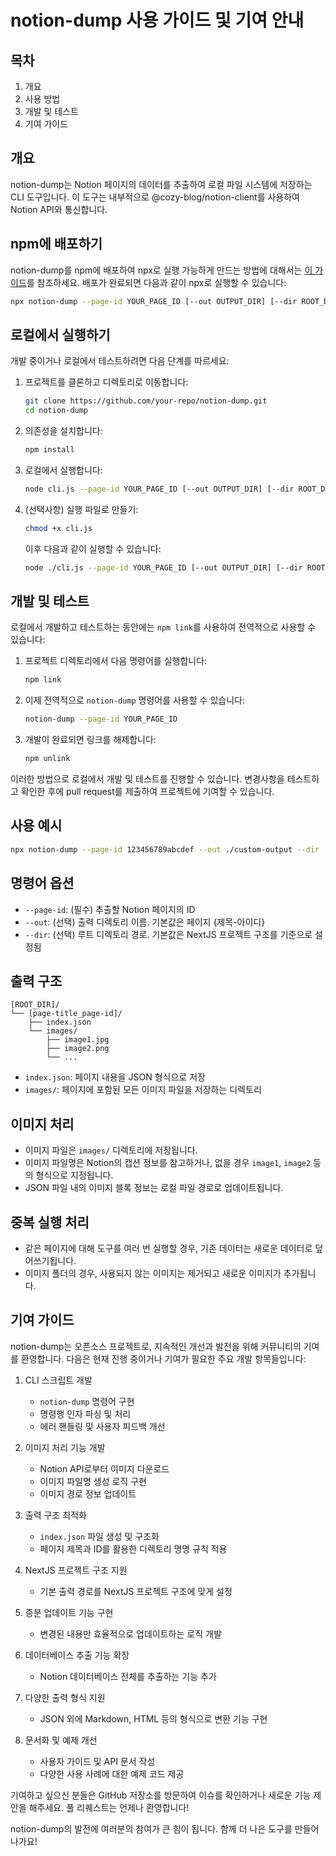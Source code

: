 # notion-dump 사용 가이드 및 기여 안내

## 목차

1. 개요
2. 사용 방법
3. 개발 및 테스트
4. 기여 가이드

## 개요

notion-dump는 Notion 페이지의 데이터를 추출하여 로컬 파일 시스템에 저장하는 CLI 도구입니다. 이 도구는 내부적으로 @cozy-blog/notion-client를 사용하여 Notion API와 통신합니다.

## npm에 배포하기

notion-dump를 npm에 배포하여 npx로 실행 가능하게 만드는 방법에 대해서는 [이 가이드](https://deepgram.com/learn/npx-script)를 참조하세요. 배포가 완료되면 다음과 같이 npx로 실행할 수 있습니다:

```bash
npx notion-dump --page-id YOUR_PAGE_ID [--out OUTPUT_DIR] [--dir ROOT_DIR]
```

## 로컬에서 실행하기

개발 중이거나 로컬에서 테스트하려면 다음 단계를 따르세요:

1. 프로젝트를 클론하고 디렉토리로 이동합니다:

   ```bash
   git clone https://github.com/your-repo/notion-dump.git
   cd notion-dump
   ```

2. 의존성을 설치합니다:

   ```bash
   npm install
   ```

3. 로컬에서 실행합니다:

   ```bash
   node cli.js --page-id YOUR_PAGE_ID [--out OUTPUT_DIR] [--dir ROOT_DIR]
   ```

4. (선택사항) 실행 파일로 만들기:
   ```bash
   chmod +x cli.js
   ```
   이후 다음과 같이 실행할 수 있습니다:
   ```bash
   node ./cli.js --page-id YOUR_PAGE_ID [--out OUTPUT_DIR] [--dir ROOT_DIR]
   ```

## 개발 및 테스트

로컬에서 개발하고 테스트하는 동안에는 `npm link`를 사용하여 전역적으로 사용할 수 있습니다:

1. 프로젝트 디렉토리에서 다음 명령어를 실행합니다:

   ```bash
   npm link
   ```

2. 이제 전역적으로 `notion-dump` 명령어를 사용할 수 있습니다:

   ```bash
   notion-dump --page-id YOUR_PAGE_ID
   ```

3. 개발이 완료되면 링크를 해제합니다:
   ```bash
   npm unlink
   ```

이러한 방법으로 로컬에서 개발 및 테스트를 진행할 수 있습니다. 변경사항을 테스트하고 확인한 후에 pull request를 제출하여 프로젝트에 기여할 수 있습니다.

## 사용 예시

```bash
npx notion-dump --page-id 123456789abcdef --out ./custom-output --dir ./my-project/public
```

## 명령어 옵션

- `--page-id`: (필수) 추출할 Notion 페이지의 ID
- `--out`: (선택) 출력 디렉토리 이름. 기본값은 페이지 {제목-아이디}
- `--dir`: (선택) 루트 디렉토리 경로. 기본값은 NextJS 프로젝트 구조를 기준으로 설정됨

## 출력 구조

```
[ROOT_DIR]/
└── [page-title_page-id]/
    ├── index.json
    └── images/
        ├── image1.jpg
        ├── image2.png
        └── ...
```

- `index.json`: 페이지 내용을 JSON 형식으로 저장
- `images/`: 페이지에 포함된 모든 이미지 파일을 저장하는 디렉토리

## 이미지 처리

- 이미지 파일은 `images/` 디렉토리에 저장됩니다.
- 이미지 파일명은 Notion의 캡션 정보를 참고하거나, 없을 경우 `image1`, `image2` 등의 형식으로 지정됩니다.
- JSON 파일 내의 이미지 블록 정보는 로컬 파일 경로로 업데이트됩니다.

## 중복 실행 처리

- 같은 페이지에 대해 도구를 여러 번 실행할 경우, 기존 데이터는 새로운 데이터로 덮어쓰기됩니다.
- 이미지 폴더의 경우, 사용되지 않는 이미지는 제거되고 새로운 이미지가 추가됩니다.

## 기여 가이드

notion-dump는 오픈소스 프로젝트로, 지속적인 개선과 발전을 위해 커뮤니티의 기여를 환영합니다. 다음은 현재 진행 중이거나 기여가 필요한 주요 개발 항목들입니다:

1. CLI 스크립트 개발

   - `notion-dump` 명령어 구현
   - 명령행 인자 파싱 및 처리
   - 에러 핸들링 및 사용자 피드백 개선

2. 이미지 처리 기능 개발

   - Notion API로부터 이미지 다운로드
   - 이미지 파일명 생성 로직 구현
   - 이미지 경로 정보 업데이트

3. 출력 구조 최적화

   - `index.json` 파일 생성 및 구조화
   - 페이지 제목과 ID를 활용한 디렉토리 명명 규칙 적용

4. NextJS 프로젝트 구조 지원

   - 기본 출력 경로를 NextJS 프로젝트 구조에 맞게 설정

5. 증분 업데이트 기능 구현

   - 변경된 내용만 효율적으로 업데이트하는 로직 개발

6. 데이터베이스 추출 기능 확장

   - Notion 데이터베이스 전체를 추출하는 기능 추가

7. 다양한 출력 형식 지원

   - JSON 외에 Markdown, HTML 등의 형식으로 변환 기능 구현

8. 문서화 및 예제 개선
   - 사용자 가이드 및 API 문서 작성
   - 다양한 사용 사례에 대한 예제 코드 제공

기여하고 싶으신 분들은 GitHub 저장소를 방문하여 이슈를 확인하거나 새로운 기능 제안을 해주세요. 풀 리퀘스트는 언제나 환영합니다!

notion-dump의 발전에 여러분의 참여가 큰 힘이 됩니다. 함께 더 나은 도구를 만들어 나가요!
